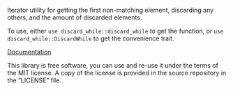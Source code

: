 Iterator utility for getting the first non-matching element,
discarding any others, and the amount of discarded elements.

To use, either `use discard_while::discard_while` to get the function,
or `use discard_while::DiscardWhile` to get the convenience trait.

[Documentation](https://docs.rs/discard-while/0.1.3/discard_while/)

This library is free software, you can use and re-use it under the terms
of the MIT license. A copy of the license is provided in the source
repository in the “LICENSE” file.
